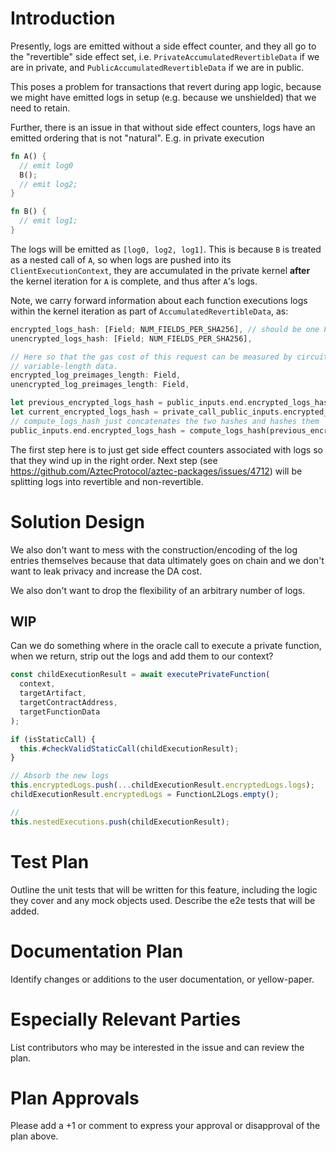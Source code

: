 # Introduction

Presently, logs are emitted without a side effect counter, and they all go to the "revertible" side effect set, i.e.
`PrivateAccumulatedRevertibleData` if we are in private, and `PublicAccumulatedRevertibleData` if we are in public.

This poses a problem for transactions that revert during app logic, because we might have emitted logs in setup (e.g. because we unshielded) that we need to retain.

Further, there is an issue in that without side effect counters, logs have an emitted ordering that is not "natural". E.g. in private execution

```rust
fn A() {
  // emit log0
  B();
  // emit log2;
}

fn B() {
  // emit log1;
}
```

The logs will be emitted as `[log0, log2, log1]`. This is because `B` is treated as a nested call of `A`, so when logs are pushed into its `ClientExecutionContext`, they are accumulated in the private kernel **after** the kernel iteration for `A` is complete, and thus after `A`'s logs.

Note, we carry forward information about each function executions logs within the kernel iteration as part of `AccumulatedRevertibleData`, as:

```rust
encrypted_logs_hash: [Field; NUM_FIELDS_PER_SHA256], // should be one Field [soon](https://github.com/AztecProtocol/aztec-packages/issues/2019)
unencrypted_logs_hash: [Field; NUM_FIELDS_PER_SHA256],

// Here so that the gas cost of this request can be measured by circuits, without actually needing to feed in the
// variable-length data.
encrypted_log_preimages_length: Field,
unencrypted_log_preimages_length: Field,
```

```rust
let previous_encrypted_logs_hash = public_inputs.end.encrypted_logs_hash;
let current_encrypted_logs_hash = private_call_public_inputs.encrypted_logs_hash;
// compute_logs_hash just concatenates the two hashes and hashes them
public_inputs.end.encrypted_logs_hash = compute_logs_hash(previous_encrypted_logs_hash,current_encrypted_logs_hash);
```

The first step here is to just get side effect counters associated with logs so that they wind up in the right order. Next step (see https://github.com/AztecProtocol/aztec-packages/issues/4712) will be splitting logs into revertible and non-revertible.

# Solution Design

We also don't want to mess with the construction/encoding of the log entries themselves because that data ultimately goes on chain and we don't want to leak privacy and increase the DA cost.

We also don't want to drop the flexibility of an arbitrary number of logs.

## WIP

Can we do something where in the oracle call to execute a private function, when we return, strip out the logs and add them to our context?

```ts
const childExecutionResult = await executePrivateFunction(
  context,
  targetArtifact,
  targetContractAddress,
  targetFunctionData
);

if (isStaticCall) {
  this.#checkValidStaticCall(childExecutionResult);
}

// Absorb the new logs
this.encryptedLogs.push(...childExecutionResult.encryptedLogs.logs);
childExecutionResult.encryptedLogs = FunctionL2Logs.empty();

//
this.nestedExecutions.push(childExecutionResult);
```

# Test Plan

Outline the unit tests that will be written for this feature, including the logic they cover and any mock objects used.
Describe the e2e tests that will be added.

# Documentation Plan

Identify changes or additions to the user documentation, or yellow-paper.

# Especially Relevant Parties

List contributors who may be interested in the issue and can review the plan.

# Plan Approvals

Please add a +1 or comment to express your approval or disapproval of the plan above.
